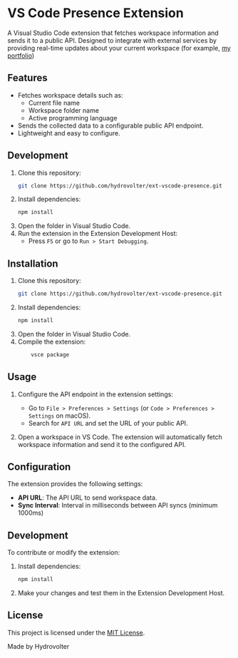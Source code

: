 # VS Code Presence Extension

A Visual Studio Code extension that fetches workspace information and sends it to a public API. Designed to integrate with external services by providing real-time updates about your current workspace (for example, [my portfolio](https://hydrovolter.com))

## Features

- Fetches workspace details such as:
    - Current file name
    - Workspace folder name
    - Active programming language
- Sends the collected data to a configurable public API endpoint.
- Lightweight and easy to configure.

## Development

1. Clone this repository:
     ```bash
     git clone https://github.com/hydrovolter/ext-vscode-presence.git
     ```
2. Install dependencies:
     ```bash
     npm install
     ```
3. Open the folder in Visual Studio Code.
4. Run the extension in the Extension Development Host:
     - Press `F5` or go to `Run > Start Debugging`.

## Installation

1. Clone this repository:
     ```bash
     git clone https://github.com/hydrovolter/ext-vscode-presence.git
     ```
2. Install dependencies:
     ```bash
     npm install
     ```
3. Open the folder in Visual Studio Code.
4. Compile the extension:
    ```bash
        vsce package
    ```

## Usage

1. Configure the API endpoint in the extension settings:
     - Go to `File > Preferences > Settings` (or `Code > Preferences > Settings` on macOS).
     - Search for `API URL` and set the URL of your public API.

2. Open a workspace in VS Code. The extension will automatically fetch workspace information and send it to the configured API.

## Configuration

The extension provides the following settings:

- **API URL**: The API URL to send workspace data.
- **Sync Interval**: Interval in milliseconds between API syncs (minimum 1000ms)

## Development

To contribute or modify the extension:

1. Install dependencies:
     ```bash
     npm install
     ```
2. Make your changes and test them in the Extension Development Host.

## License

This project is licensed under the [MIT License](LICENSE).

Made by Hydrovolter